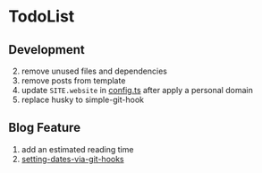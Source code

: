 # TodoList

## Development

<!-- 1. update eslint config, should not validate .md file -->
2. remove unused files and dependencies
3. remove posts from template
4. update `SITE.website` in [config.ts](src/config.ts) after apply a personal domain
5. replace husky to simple-git-hook

## Blog Feature

1. add an estimated reading time
2. [setting-dates-via-git-hooks](https://astro-paper.pages.dev/posts/setting-dates-via-git-hooks/)
